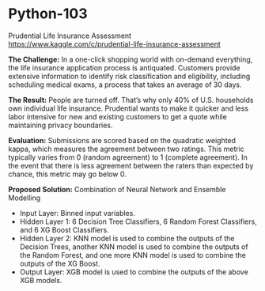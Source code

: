 # Python-103
Prudential Life Insurance Assessment
https://www.kaggle.com/c/prudential-life-insurance-assessment

**The Challenge:** In a one-click shopping world with on-demand everything, the life insurance application process is antiquated. Customers provide extensive information to identify risk classification and eligibility, including scheduling medical exams, a process that takes an average of 30 days.

**The Result:** People are turned off. That’s why only 40% of U.S. households own individual life insurance. Prudential wants to make it quicker and less labor intensive for new and existing customers to get a quote while maintaining privacy boundaries.

**Evaluation:** Submissions are scored based on the quadratic weighted kappa, which measures the agreement between two ratings. This metric typically varies from 0 (random agreement) to 1 (complete agreement). In the event that there is less agreement between the raters than expected by chance, this metric may go below 0.

**Proposed Solution:** Combination of Neural Network and Ensemble Modelling 
*	Input Layer: Binned input variables.  
*	Hidden Layer 1: 6 Decision Tree Classifiers, 6 Random Forest Classifiers, and 6 XG Boost Classifiers. 
*	Hidden Layer 2: KNN model is used to combine the outputs of the Decision Trees, another KNN model is used to combine the outputs of the Random Forest, and one more KNN model is used to combine the outputs of the XG Boost.
*	Output Layer: XGB model is used to combine the outputs of the above XGB models.
